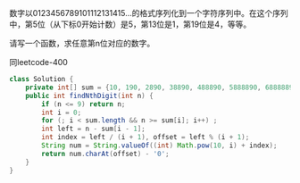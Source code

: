 数字以0123456789101112131415…的格式序列化到一个字符序列中。在这个序列中，第5位（从下标0开始计数）是5，第13位是1，第19位是4，等等。

请写一个函数，求任意第n位对应的数字。

同leetcode-400
```Java
class Solution {
    private int[] sum = {10, 190, 2890, 38890, 488890, 5888890, 68888890, 788888890};
    public int findNthDigit(int n) {
        if (n <= 9) return n;
        int i = 0;
        for (; i < sum.length && n >= sum[i]; i++) ;
        int left = n - sum[i - 1];
        int index = left / (i + 1), offset = left % (i + 1);
        String num = String.valueOf((int) Math.pow(10, i) + index);
        return num.charAt(offset) - '0';
    }
}
```
